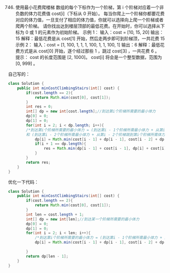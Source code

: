 

746. 使用最小花费爬楼梯
数组的每个下标作为一个阶梯，第 i 个阶梯对应着一个非负数的体力花费值 cost[i]（下标从 0 开始）。
每当你爬上一个阶梯你都要花费对应的体力值，一旦支付了相应的体力值，你就可以选择向上爬一个阶梯或者爬两个阶梯。
请你找出达到楼层顶部的最低花费。在开始时，你可以选择从下标为 0 或 1 的元素作为初始阶梯。
示例 1：
输入：cost = [10, 15, 20]
输出：15
解释：最低花费是从 cost[1] 开始，然后走两步即可到阶梯顶，一共花费 15 
示例 2：
输入：cost = [1, 100, 1, 1, 1, 100, 1, 1, 100, 1]
输出：6
解释：最低花费方式是从 cost[0] 开始，逐个经过那些 1 ，跳过 cost[3] ，一共花费 6 。
提示：
cost 的长度范围是 [2, 1000]。
cost[i] 将会是一个整型数据，范围为 [0, 999] 。

自己写的：
```java
class Solution {
    public int minCostClimbingStairs(int[] cost) {
        if(cost.length == 2){
            return Math.min(cost[0], cost[1]);
        }
        int res = 0;
        int[] dp = new int[cost.length];//到达第i个阶梯所需要的最小体力
        dp[0] = 0;
        dp[1] = 0;
        for(int i = 2; i < dp.length; i++){
        /*到达第i个阶梯所需要的最小体力 = (到达第i - 1个阶梯所需最小体力 + 从第i - 1个阶梯跳到第i个阶梯所需体力)
        和 (到达第i - 2个阶梯所需最小体力 + 从第i - 2个阶梯跳到第i个阶梯所需体力) 的最小值*/
            dp[i] = Math.min(cost[i - 1] + dp[i - 1], cost[i - 2] + dp[i - 2]);
            if(i + 1 == dp.length){
                res = Math.min(dp[i - 1] + cost[i - 1], dp[i] + cost[i]);
            }
        }
        return res;
    }
}
```
优化一下代码：
```java
class Solution {
    public int minCostClimbingStairs(int[] cost) {
        if(cost.length == 2){
            return Math.min(cost[0], cost[1]);
        }
        int len = cost.length + 1;
        int[] dp = new int[len];//到达某一个阶梯所需要的最小体力
        dp[0] = 0;
        dp[1] = 0;
        for(int i = 2; i < len; i++){
            /*到达第i个阶梯所需要的最小体力 = (到达第i - 1个阶梯所需最小体力 + 从第i - 1个阶梯跳到第i个阶梯所需体力)和 (到达第i - 2个阶梯所需最小体力 + 从第i - 2个阶梯跳到第i个阶梯所需体力) 的最小值*/
            dp[i] = Math.min(cost[i - 1] + dp[i - 1], cost[i - 2] + dp[i - 2]);
            
        }
        return dp[len - 1];
    }
}
```